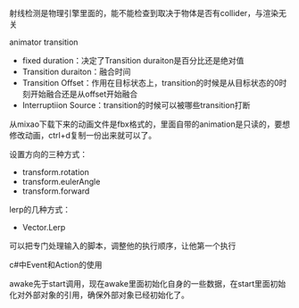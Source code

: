 射线检测是物理引擎里面的，能不能检查到取决于物体是否有collider，与渲染无关


animator transition
- fixed duration：决定了Transition duraiton是百分比还是绝对值
- Transition duraiton：融合时间
- Transition Offset：作用在目标状态上，transition的时候是从目标状态的0时刻开始融合还是从offset开始融合
- Interruptiion Source：transition的时候可以被哪些transition打断

从mixao下载下来的动画文件是fbx格式的，里面自带的animation是只读的，要想修改动画，ctrl+d复制一份出来就可以了。


设置方向的三种方式：
- transform.rotation
- transform.eulerAngle
- transform.forward

lerp的几种方式：
- Vector.Lerp


可以把专门处理输入的脚本，调整他的执行顺序，让他第一个执行


c#中Event和Action的使用


awake先于start调用，现在awake里面初始化自身的一些数据，在start里面初始化对外部对象的引用，确保外部对象已经初始化了。